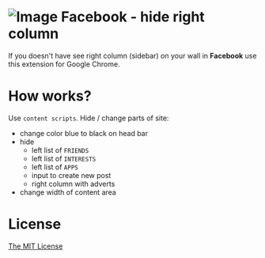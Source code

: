 # ![Image](https://raw.githubusercontent.com/piecioshka/facebook-hide-right-column/master/icons/32x32.png) Facebook - hide right column

If you doesn't have see right column (sidebar) on your wall in **Facebook** use this extension for Google Chrome.

# How works?

Use `content scripts`. Hide / change parts of site:

 * change color blue to black on head bar
 * hide
   * left list of `FRIENDS`
   * left list of `INTERESTS`
   * left list of `APPS`
   * input to create new post
   * right column with adverts
 * change width of content area

# License

[The MIT License][0]

[0]: http://piecioshka.mit-license.org/
